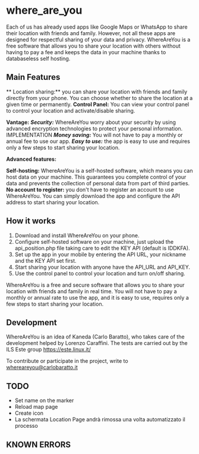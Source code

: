 # where_are_you
Each of us has already used apps like Google Maps or WhatsApp to share their location with friends and family. However, not all these apps are designed for respectful sharing of your data and privacy.
WhereAreYou is a free software that allows you to share your location with others without having to pay a fee and keeps the data in your machine thanks to databaseless self hosting.

## Main Features
** Location sharing:**
you can share your location with friends and family directly from your phone. You can choose whether to share the location at a given time or permanently.
**Control Panel:**
You can view your control panel to control your location and activate/disable sharing.

**Vantage:**
***Security:*** WhereAreYou worry about your security by using advanced encryption technologies to protect your personal information. IMPLEMENTATION
***Money saving:*** You will not have to pay a monthly or annual fee to use our app.
***Easy to use:*** the app is easy to use and requires only a few steps to start sharing your location.

**Advanced features:**

**Self-hosting:**
WhereAreYou is a self-hosted software, which means you can host data on your machine. This guarantees you complete control of your data and prevents the collection of personal data from
part of third parties.
**No account to register:**
you don't have to register an account to use WhereAreYou. You can simply download the app and configure the API address to start sharing your location.

## How it works
1. Download and install WhereAreYou on your phone.
2. Configure self-hosted software on your machine, just upload the api_position.php file taking care to edit the KEY API (default is IDDKFA).
3. Set up the app in your mobile by entering the API URL, your nickname and the KEY API set first.
4. Start sharing your location with anyone have the API_URL and API_KEY.
5. Use the control panel to control your location and turn on/off sharing.

WhereAreYou is a free and secure software that allows you to share your location with friends and family in real time. You will not have to pay a monthly or annual rate to use the app, and it is easy to use,
requires only a few steps to start sharing your location.

## Development

WhereAreYou is an idea of Kaneda (Carlo Baratto), who takes care of the development helped by Lorenzo Caraffini.
The tests are carried out by the ILS Este group https://este.linux.it/

To contribute or participate in the project, write to whereareyou@carlobaratto.it


## TODO
- Set name on the marker
- Reload map page
- Create icon
- La schermata Location Page andrà rimossa una volta automatizzato il processo

## KNOWN ERRORS
